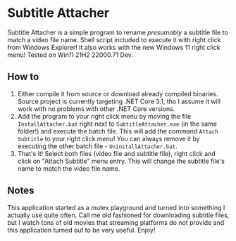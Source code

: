# Subtitle Attacher
Subtitle Attacher is a simple program to rename *presumably* a subtitle file to match a video file name. Shell script included to execute it with right click from Windows Explorer! It also works with the new Windows 11 right click menu! Tested on Win11 21H2 22000.71 Dev.

## How to
1. Either compile it from source or download already compiled binaries. Source project is currently targeting .NET Core 3.1, tho I assume it will work with no problems with other .NET Core versions.
2. Add the program to your right click menu by moving the file `InstallAttacher.bat` right next to `SubtitleAttacher.exe` (in the same folder!) and execute the batch file. This will add the command `Attach Subtitle` to your right click menu! You can always remove it by executing the other batch file - `UninstallAttacher.bat`.
3. That's it! Select both files (video file and subtitle file), right click and click on "Attach Subtitle" menu entry. This will change the subtitle file's name to match the video file name.

## Notes
This application started as a mutex playground and turned into something I actually use quite often. Call me old fashioned for downloading subtitle files, but I watch tons of old movies that streaming platforms do not provide and this application turned out to be very useful. Enjoy!